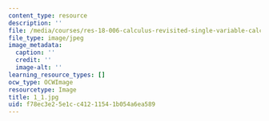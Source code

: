 ```yaml
---
content_type: resource
description: ''
file: /media/courses/res-18-006-calculus-revisited-single-variable-calculus-fall-2010/f78ec3e25e1cc41211541b054a6ea589_1_1.jpg
file_type: image/jpeg
image_metadata:
  caption: ''
  credit: ''
  image-alt: ''
learning_resource_types: []
ocw_type: OCWImage
resourcetype: Image
title: 1_1.jpg
uid: f78ec3e2-5e1c-c412-1154-1b054a6ea589
---
```

